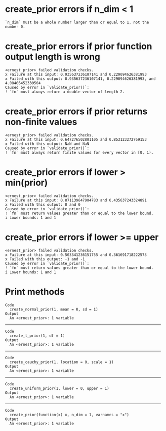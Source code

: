 # create_prior errors if n_dim < 1

    `n_dim` must be a whole number larger than or equal to 1, not the number 0.

# create_prior errors if prior function output length is wrong

    <ernest_prior> failed validation checks.
    x Failure at this input: 0.935637236107141 and 0.229094626381993
    x Failed with this output: 0.935637236107141, 0.229094626381993, and 4.08406452339504
    Caused by error in `validate_prior()`:
    ! `fn` must always return a double vector of length 2.

# create_prior errors if prior returns non-finite values

    <ernest_prior> failed validation checks.
    x Failure at this input: 0.647276502801105 and 0.853123272769153
    x Failed with this output: NaN and NaN
    Caused by error in `validate_prior()`:
    ! `fn` must always return finite values for every vector in [0, 1).

# create_prior errors if lower > min(prior)

    <ernest_prior> failed validation checks.
    x Failure at this input: 0.871139647904783 and 0.435637243324891
    x Failed with this output: 0 and 0
    Caused by error in `validate_prior()`:
    ! `fn` must return values greater than or equal to the lower bound.
    i Lower bounds: 1 and 1

# create_prior errors if lower >= upper

    <ernest_prior> failed validation checks.
    x Failure at this input: 0.503341236151755 and 0.361691718222573
    x Failed with this output: -1 and -1
    Caused by error in `validate_prior()`:
    ! `fn` must return values greater than or equal to the lower bound.
    i Lower bounds: 1 and 1

# Print methods

    Code
      create_normal_prior(1, mean = 0, sd = 1)
    Output
      An <ernest_prior>: 1 variable

---

    Code
      create_t_prior(1, df = 1)
    Output
      An <ernest_prior>: 1 variable

---

    Code
      create_cauchy_prior(1, location = 0, scale = 1)
    Output
      An <ernest_prior>: 1 variable

---

    Code
      create_uniform_prior(1, lower = 0, upper = 1)
    Output
      An <ernest_prior>: 1 variable

---

    Code
      create_prior(function(x) x, n_dim = 1, varnames = "x")
    Output
      An <ernest_prior>: 1 variable

